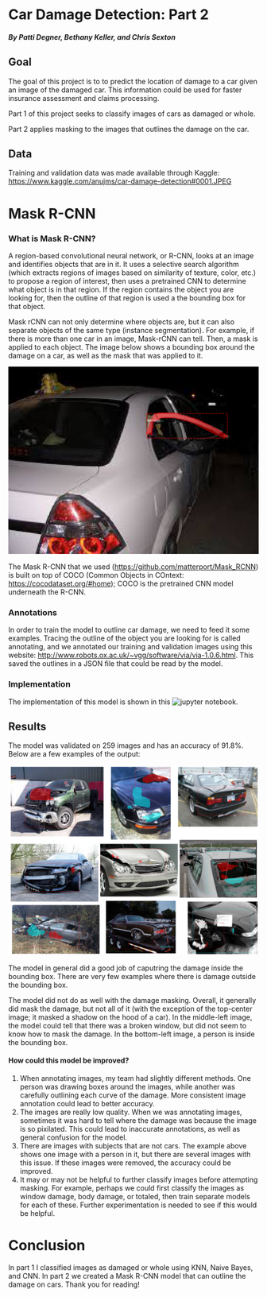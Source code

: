 # Car Damage Detection: Part 2

##### By Patti Degner, Bethany Keller, and Chris Sexton

## Goal

The goal of this project is to to predict the location of damage to a car given an image of the damaged car. This information could be used for faster insurance assessment and claims processing.

Part 1 of this project seeks to classify images of cars as damaged or whole.

Part 2 applies masking to the images that outlines the damage on the car. 

## Data

Training and validation data was made available through Kaggle: https://www.kaggle.com/anujms/car-damage-detection#0001.JPEG

# Mask R-CNN

### What is Mask R-CNN?
A region-based convolutional neural network, or R-CNN, looks at an image and identifies objects that are in it. It uses a selective search algorithm (which extracts regions of images based on similarity of texture, color, etc.) to propose a region of interest, then uses a pretrained CNN to determine what object is in that region. If the region contains the object you are looking for, then the outline of that region is used a the bounding box for that object. 

Mask rCNN can not only determine where objects are, but it can also separate objects of the same type (instance segmentation). For example, if there is more than one car in an image, Mask-rCNN can tell. Then, a mask is applied to each object. The image below shows a bounding box around the damage on a car, as well as the mask that was applied to it. 

![bounding_box](bounding_box.png)

The Mask R-CNN that we used (https://github.com/matterport/Mask_RCNN) is built on top of COCO (Common Objects in COntext: https://cocodataset.org/#home); COCO is the pretrained CNN model underneath the R-CNN. 

### Annotations
In order to train the model to outline car damage, we need to feed it some examples. Tracing the outline of the object you are looking for is called annotating, and we annotated our training and validation images using this website: http://www.robots.ox.ac.uk/~vgg/software/via/via-1.0.6.html. This saved the outlines in a JSON file that could be read by the model. 

### Implementation
The implementation of this model is shown in this ![jupyter notebook](../Mask_rcnn.ipynb). 

## Results
The model was validated on 259 images and has an accuracy of 91.8%. Below are a few examples of the output:

![examples](examples.png)

The model in general did a good job of caputring the damage inside the bounding box. There are very few examples where there is damage outside the bounding box. 

The model did not do as well with the damage masking. Overall, it generally did mask the damage, but not all of it (with the exception of the top-center image; it masked a shadow on the hood of a car). In the middle-left image, the model could tell that there was a broken window, but did not seem to know how to mask the damage. In the bottom-left image, a person is inside the bounding box. 

#### How could this model be improved?
  1. When annotating images, my team had slightly different methods. One person was drawing boxes around the images, while another was carefully outlining each curve of the damage. More consistent image annotation could lead to better accuracy. 
  2. The images are really low quality. When we was annotating images, sometimes it was hard to tell where the damage was because the image is so pixilated. This could lead to inaccurate annotations, as well as general confusion for the model. 
  3. There are images with subjects that are not cars. The example above shows one image with a person in it, but there are several images with this issue. If these images were removed, the accuracy could be improved. 
  4. It may or may not be helpful to further classify images before attempting masking. For example, perhaps we could first classify the images as window damage, body damage, or totaled, then train separate models for each of these. Further experimentation is needed to see if this would be helpful.

# Conclusion
In part 1 I classified images as damaged or whole using KNN, Naive Bayes, and CNN. In part 2 we created a Mask R-CNN model that can outline the damage on cars. Thank you for reading!
